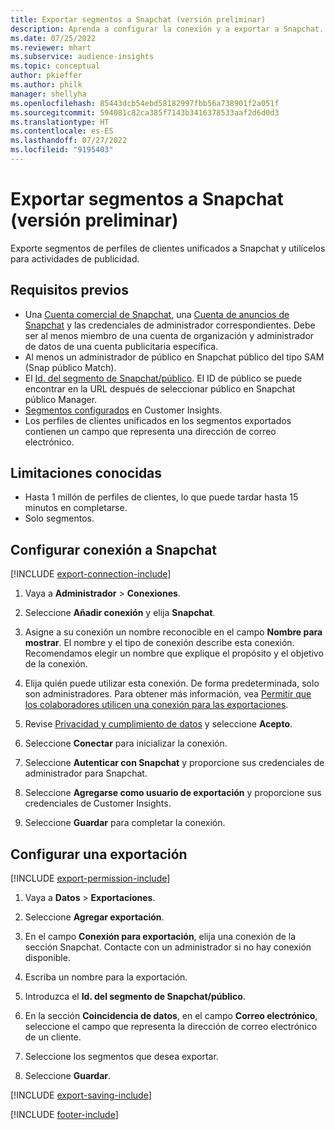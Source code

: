 ```yaml
---
title: Exportar segmentos a Snapchat (versión preliminar)
description: Aprenda a configurar la conexión y a exportar a Snapchat.
ms.date: 07/25/2022
ms.reviewer: mhart
ms.subservice: audience-insights
ms.topic: conceptual
author: pkieffer
ms.author: philk
manager: shellyha
ms.openlocfilehash: 85443dcb54ebd58182997fbb56a738901f2a051f
ms.sourcegitcommit: 594081c82ca385f7143b3416378533aaf2d6d0d3
ms.translationtype: HT
ms.contentlocale: es-ES
ms.lasthandoff: 07/27/2022
ms.locfileid: "9195403"
---
```

# <a name="export-segments-to-snapchat-preview"></a>Exportar segmentos a Snapchat (versión preliminar)

Exporte segmentos de perfiles de clientes unificados a Snapchat y utilícelos para actividades de publicidad.

## <a name="prerequisites"></a>Requisitos previos

- Una [Cuenta comercial de Snapchat](https://business.snapchat.com/), una [Cuenta de anuncios de Snapchat](https://ads.snapchat.com/) y las credenciales de administrador correspondientes. Debe ser al menos miembro de una cuenta de organización y administrador de datos de una cuenta publicitaria específica.
- Al menos un administrador de público en Snapchat público del tipo SAM (Snap público Match).
- El [Id. del segmento de Snapchat/público](https://businesshelp.snapchat.com/s/article/custom-audiences). El ID de público se puede encontrar en la URL después de seleccionar público en Snapchat público Manager.
- [Segmentos configurados](segments.md) en Customer Insights.
- Los perfiles de clientes unificados en los segmentos exportados contienen un campo que representa una dirección de correo electrónico.

## <a name="known-limitations"></a>Limitaciones conocidas

- Hasta 1 millón de perfiles de clientes, lo que puede tardar hasta 15 minutos en completarse.
- Solo segmentos.

## <a name="set-up-connection-to-snapchat"></a>Configurar conexión a Snapchat

[!INCLUDE [export-connection-include](includes/export-connection-admn.md)]

1. Vaya a **Administrador** > **Conexiones**.

1. Seleccione **Añadir conexión** y elija **Snapchat**.

1. Asigne a su conexión un nombre reconocible en el campo **Nombre para mostrar**. El nombre y el tipo de conexión describe esta conexión. Recomendamos elegir un nombre que explique el propósito y el objetivo de la conexión.

1. Elija quién puede utilizar esta conexión. De forma predeterminada, solo son administradores. Para obtener más información, vea [Permitir que los colaboradores utilicen una conexión para las exportaciones](connections.md#allow-contributors-to-use-a-connection-for-exports).

1. Revise [Privacidad y cumplimiento de datos](connections.md#data-privacy-and-compliance) y seleccione **Acepto**.

1. Seleccione **Conectar** para inicializar la conexión.

1. Seleccione **Autenticar con Snapchat** y proporcione sus credenciales de administrador para Snapchat.

1. Seleccione **Agregarse como usuario de exportación** y proporcione sus credenciales de Customer Insights.

1. Seleccione **Guardar** para completar la conexión.

## <a name="configure-an-export"></a>Configurar una exportación

[!INCLUDE [export-permission-include](includes/export-permission.md)]

1. Vaya a **Datos** > **Exportaciones**.

1. Seleccione **Agregar exportación**.

1. En el campo **Conexión para exportación**, elija una conexión de la sección Snapchat. Contacte con un administrador si no hay conexión disponible.

1. Escriba un nombre para la exportación.

1. Introduzca el **Id. del segmento de Snapchat/público**.

1. En la sección **Coincidencia de datos**, en el campo **Correo electrónico**, seleccione el campo que representa la dirección de correo electrónico de un cliente.

1. Seleccione los segmentos que desea exportar.

1. Seleccione **Guardar**.

[!INCLUDE [export-saving-include](includes/export-saving.md)]

[!INCLUDE [footer-include](includes/footer-banner.md)]
